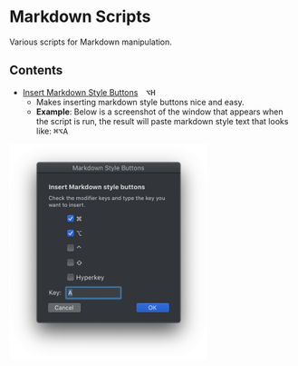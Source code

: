 # Markdown Scripts

Various scripts for Markdown manipulation.

## Contents

- [Insert Markdown Style Buttons][b89f4ac4]&emsp;<kbd>⌥</kbd><kbd>H</kbd>
  - Makes inserting markdown style buttons nice and easy.
  - **Example**: Below is a screenshot of the window that appears when the script is run, the result will paste markdown style text that looks like: <kbd>⌘</kbd><kbd>⌥</kbd><kbd>A</kbd>
 <img src="../imgs/markdown-buttons.png" alt="mdbuttons" width="350"/>


[b89f4ac4]: ./Insert-Markdown-Style-Buttons.applescript
